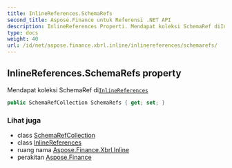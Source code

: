 ```yaml
---
title: InlineReferences.SchemaRefs
second_title: Aspose.Finance untuk Referensi .NET API
description: InlineReferences Properti. Mendapat koleksi SchemaRef diInlineReferences
type: docs
weight: 40
url: /id/net/aspose.finance.xbrl.inline/inlinereferences/schemarefs/
---
```

## InlineReferences.SchemaRefs property

Mendapat koleksi SchemaRef di[`InlineReferences`](../)

```csharp
public SchemaRefCollection SchemaRefs { get; set; }
```

### Lihat juga

* class [SchemaRefCollection](../../../aspose.finance.xbrl/schemarefcollection/)
* class [InlineReferences](../)
* ruang nama [Aspose.Finance.Xbrl.Inline](../../inlinereferences/)
* perakitan [Aspose.Finance](../../../)


